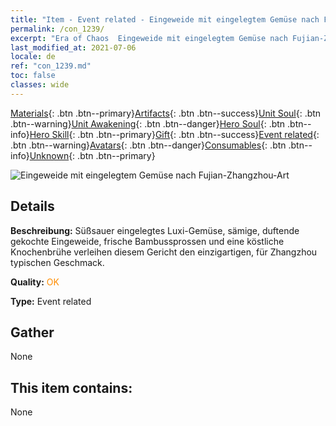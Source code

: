 ```yaml
---
title: "Item - Event related - Eingeweide mit eingelegtem Gemüse nach Fujian-Zhangzhou-Art"
permalink: /con_1239/
excerpt: "Era of Chaos  Eingeweide mit eingelegtem Gemüse nach Fujian-Zhangzhou-Art"
last_modified_at: 2021-07-06
locale: de
ref: "con_1239.md"
toc: false
classes: wide
---
```

 [Materials](/ItemsDE/){: .btn .btn--primary}[Artifacts](/ItemsDE/Artifacts/){: .btn .btn--success}[Unit Soul](/ItemsDE/UnitSoul/){: .btn .btn--warning}[Unit Awakening](/ItemsDE/UnitAwakening/){: .btn .btn--danger}[Hero Soul](/ItemsDE/HeroSoul/){: .btn .btn--info}[Hero Skill](/ItemsDE/HeroSkill/){: .btn .btn--primary}[Gift](/ItemsDE/Gift/){: .btn .btn--success}[Event related](/ItemsDE/Events/){: .btn .btn--warning}[Avatars](/ItemsDE/Avatars/){: .btn .btn--danger}[Consumables](/ItemsDE/Consumables/){: .btn .btn--info}[Unknown](/ItemsDE/Unknown/){: .btn .btn--primary}

 ![Eingeweide mit eingelegtem Gemüse nach Fujian-Zhangzhou-Art](/images/t/i_81531331.png)

## Details
 **Beschreibung:** Süßsauer eingelegtes Luxi-Gemüse, sämige, duftende gekochte Eingeweide, frische Bambussprossen und eine köstliche Knochenbrühe verleihen diesem Gericht den einzigartigen, für Zhangzhou typischen Geschmack.

 **Quality:** <span style="color: #FF8C00">OK</span>

 **Type:** Event related

## Gather

  None

## This item contains:

  None

